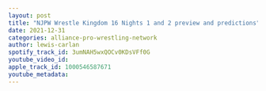 ```yaml
---
layout: post
title: "NJPW Wrestle Kingdom 16 Nights 1 and 2 preview and predictions"
date: 2021-12-31
categories: alliance-pro-wrestling-network
author: lewis-carlan
spotify_track_id: 3umNAH5wxQOCv0KDsVFf0G
youtube_video_id: 
apple_track_id: 1000546587671
youtube_metadata: 
---
```

